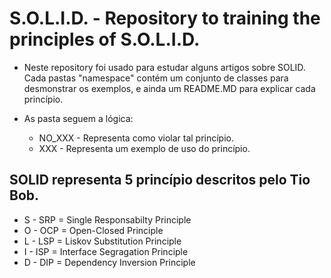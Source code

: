 # S.O.L.I.D. - Repository to training the principles of S.O.L.I.D.

 - Neste repository foi usado para estudar alguns artigos sobre SOLID.
Cada pastas "namespace" contém um conjunto de classes para desmonstrar os exemplos, e ainda um README.MD para explicar cada princípio.

 - As pasta seguem a lógica:
   - NO_XXX - Representa como violar tal princípio.
   - XXX - Representa um exemplo de uso do princípio.


## SOLID representa 5 princípio descritos pelo Tio Bob.
 - S - SRP = Single Responsabilty Principle
 - O - OCP = Open-Closed Principle
 - L - LSP = Liskov Substitution Principle
 - I - ISP = Interface Segragation Principle
 - D - DIP = Dependency Inversion Principle